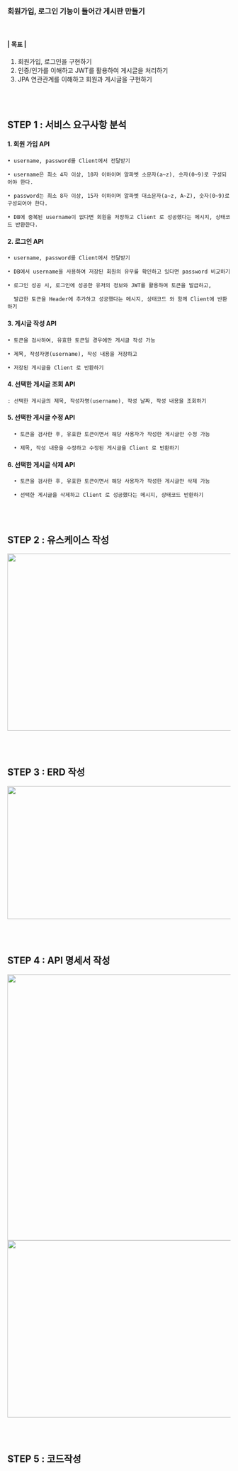 ### 회원가입, 로그인 기능이 들어간 게시판 만들기 
<br/> 

#### | 목표 |
  1. 회원가입, 로그인을 구현하기
  2. 인증/인가를 이해하고 JWT를 활용하여 게시글을 처리하기
  3. JPA 연관관계를 이해하고 회원과 게시글을 구현하기

<br/> <br/> 

## STEP 1 : 서비스 요구사항 분석


 #### 1. 회원 가입 API

    • username, password를 Client에서 전달받기

    • username은 최소 4자 이상, 10자 이하이며 알파벳 소문자(a~z), 숫자(0~9)로 구성되어야 한다.

    • password는 최소 8자 이상, 15자 이하이며 알파벳 대소문자(a~z, A~Z), 숫자(0~9)로 구성되어야 한다.

    • DB에 중복된 username이 없다면 회원을 저장하고 Client 로 성공했다는 메시지, 상태코드 반환한다.

 

  #### 2. 로그인 API

    • username, password를 Client에서 전달받기

    • DB에서 username을 사용하여 저장된 회원의 유무를 확인하고 있다면 password 비교하기

    • 로그인 성공 시, 로그인에 성공한 유저의 정보와 JWT를 활용하여 토큰을 발급하고,

      발급한 토큰을 Header에 추가하고 성공했다는 메시지, 상태코드 와 함께 Client에 반환하기

 

  #### 3. 게시글 작성 API 

    • 토큰을 검사하여, 유효한 토큰일 경우에만 게시글 작성 가능

    • 제목, 작성자명(username), 작성 내용을 저장하고

    • 저장된 게시글을 Client 로 반환하기

 

  #### 4. 선택한 게시글 조회 API

    : 선택한 게시글의 제목, 작성자명(username), 작성 날짜, 작성 내용을 조회하기

 

   #### 5. 선택한 게시글 수정 API 

      • 토큰을 검사한 후, 유효한 토큰이면서 해당 사용자가 작성한 게시글만 수정 가능

      • 제목, 작성 내용을 수정하고 수정된 게시글을 Client 로 반환하기

 

   #### 6. 선택한 게시글 삭제 API

      • 토큰을 검사한 후, 유효한 토큰이면서 해당 사용자가 작성한 게시글만 삭제 가능

      • 선택한 게시글을 삭제하고 Client 로 성공했다는 메시지, 상태코드 반환하기
      
<br/> <br/> 

## STEP 2 :  유스케이스 작성

<img src="https://img1.daumcdn.net/thumb/R1280x0/?scode=mtistory2&fname=https%3A%2F%2Fblog.kakaocdn.net%2Fdn%2Fdase29%2FbtrZqS36imb%2FhQVeYLW3RIOUIl94QZior0%2Fimg.jpg"  width="600" height="400">

<br/> <br/> 


## STEP 3 :  ERD 작성
<img src="https://img1.daumcdn.net/thumb/R1280x0/?scode=mtistory2&fname=https%3A%2F%2Fblog.kakaocdn.net%2Fdn%2Fbjn7Lx%2FbtrZuDxBn0d%2FarPrZmDRfhsJ3hglN13C30%2Fimg.png"  width="600" height="300">

<br/><br/>


## STEP 4 :   API 명세서 작성
<img src="https://img1.daumcdn.net/thumb/R1280x0/?scode=mtistory2&fname=https%3A%2F%2Fblog.kakaocdn.net%2Fdn%2F3BIAM%2FbtrZrUGQzoI%2FapZzTKE35ZuEZK4E9V1dV1%2Fimg.png"  width="800" height="600">
<img src="https://img1.daumcdn.net/thumb/R1280x0/?scode=mtistory2&fname=https%3A%2F%2Fblog.kakaocdn.net%2Fdn%2FzIDWR%2FbtrZqFYhnou%2FJGqBmK60mjc5mF0mxBYvC0%2Fimg.png"  width="800" height="400">

<br/><br/>

## STEP 5 :  코드작성

<br/><br/>

 
